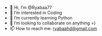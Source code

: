 - 👋 Hi, I’m @Ryabaa77
- 👀 I’m interested in Coding 
- 🌱 I’m currently learning Python
- 💞️ I’m looking to collaborate on anything =)
- 📫 How to reach me: ryabaahd@gmail.com

<!---
Ryabaa77/Ryabaa77 is a ✨ special ✨ repository because its `README.md` (this file) appears on your GitHub profile.
You can click the Preview link to take a look at your changes.
--->

